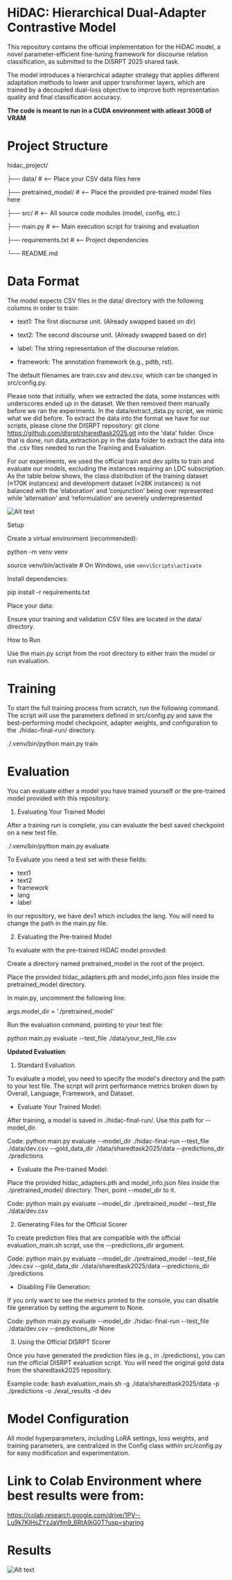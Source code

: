 # HiDAC: Hierarchical Dual-Adapter Contrastive Model

This repository contains the official implementation for the HiDAC model, a novel parameter-efficient fine-tuning framework for discourse relation classification, as submitted to the DISRPT 2025 shared task.

The model introduces a hierarchical adapter strategy that applies different adaptation methods to lower and upper transformer layers, which are trained by a decoupled dual-loss objective to improve both representation quality and final classification accuracy.

**The code is meant to run in a CUDA environment with atleast 30GB of VRAM**

# Project Structure

hidac_project/

├── data/ # <-- Place your CSV data files here

├── pretrained_model/ # <-- Place the provided pre-trained model files here

├── src/ # <-- All source code modules (model, config, etc.)

├── main.py # <-- Main execution script for training and evaluation

├── requirements.txt # <-- Project dependencies

└── README.md

# Data Format

The model expects CSV files in the data/ directory with the following columns in order to train:

* text1: The first discourse unit. (Already swapped based on dir)

* text2: The second discourse unit. (Already swapped based on dir)

* label: The string representation of the discourse relation.

* framework: The annotation framework (e.g., pdtb, rst).


The default filenames are train.csv and dev.csv, which can be changed in src/config.py.

Please note that initially, when we extracted the data, some instances with underscores ended up in the dataset. We then removed them manually before we ran the experiments. In the data/extract_data.py script, we mimic what we did before.
To extract the data into the format we have for our scripts, please clone the DISRPT repository: git clone https://github.com/disrpt/sharedtask2025.git
into the 'data' folder. Once that is done, run data_extraction.py in the data folder to extract the data into the .csv files needed to run the Training and Evaluation.

For our experiments, we used the official train
and dev splits to train and evaluate our models,
excluding the instances requiring an LDC subscription. 
As the table below shows, the class distribution of
the training dataset (≈170K instances) and development 
dataset (≈28K instances) is not balanced
with the ’elaboration’ and ’conjunction’ being over
represented while ’alternation’ and ’reformulation’
are severely underrepresented

![Alt text](image.png)

Setup

Create a virtual environment (recommended):

python -m venv venv

source venv/bin/activate # On Windows, use `venv\Scripts\activate`

Install dependencies:

pip install -r requirements.txt

Place your data:

Ensure your training and validation CSV files are located in the data/ directory.

How to Run

Use the main.py script from the root directory to either train the model or run evaluation.

# Training

To start the full training process from scratch, run the following command. The script will use the parameters defined in src/config.py and save the best-performing model checkpoint, adapter weights, and configuration to the ./hidac-final-run/ directory.

./.venv/bin/python main.py train

# Evaluation

You can evaluate either a model you have trained yourself or the pre-trained model provided with this repository.

1. Evaluating Your Trained Model

After a training run is complete, you can evaluate the best saved checkpoint on a new test file.

./.venv/bin/python main.py evaluate

To Evaluate you need a test set with these fields:
* text1
* text2
* framework
* lang
* label

In our repository, we have dev1 which includes the lang. You will need to change the path in the main.py file.


2. Evaluating the Pre-trained Model

To evaluate with the pre-trained HiDAC model provided:

Create a directory named pretrained_model in the root of the project.

Place the provided hidac_adapters.pth and model_info.json files inside the pretrained_model directory.

In main.py, uncomment the following line:

args.model_dir = './pretrained_model'

Run the evaluation command, pointing to your test file:

python main.py evaluate --test_file ./data/your_test_file.csv

**Updated Evaluation**:
1. Standard Evaluation

To evaluate a model, you need to specify the model's directory and the path to your test file. The script will print performance metrics broken down by Overall, Language, Framework, and Dataset.

* Evaluate Your Trained Model:
  
After training, a model is saved in ./hidac-final-run/. Use this path for --model_dir.

Code: python main.py evaluate --model_dir ./hidac-final-run --test_file ./data/dev.csv --gold_data_dir ./data/sharedtask2025/data --predictions_dir ./predictions

* Evaluate the Pre-trained Model:

Place the provided hidac_adapters.pth and model_info.json files inside the ./pretrained_model/ directory. Then, point --model_dir to it.

Code: python main.py evaluate --model_dir ./pretrained_model --test_file ./data/dev.csv

2. Generating Files for the Official Scorer

To create prediction files that are compatible with the official evaluation_main.sh script, use the --predictions_dir argument.

Code: python main.py evaluate --model_dir ./pretrained_model --test_file ./dev.csv --gold_data_dir ./data/sharedtask2025/data --predictions_dir ./predictions

* Disabling File Generation:

If you only want to see the metrics printed to the console, you can disable file generation by setting the argument to None.

Code: python main.py evaluate --model_dir ./hidac-final-run --test_file ./data/dev.csv --predictions_dir None

3. Using the Official DISRPT Scorer

Once you have generated the prediction files (e.g., in ./predictions), you can run the official DISRPT evaluation script. You will need the original gold data from the sharedtask2025 repository.

Example code: bash evaluation_main.sh -g ./data/sharedtask2025/data -p ./predictions -o ./eval_results -d dev



# Model Configuration

All model hyperparameters, including LoRA settings, loss weights, and training parameters, are centralized in the Config class within src/config.py for easy modification and experimentation.

# Link to Colab Environment where best results were from:

https://colab.research.google.com/drive/1PV--Lu9k7KlHsZYzJaVfm9_6RtA9iG0T?usp=sharing

# Results

![Alt text](image-1.png)
